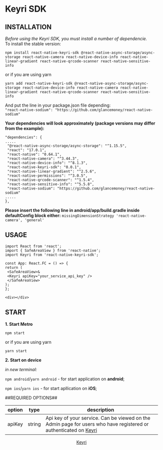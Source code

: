 # Keyri SDK

## INSTALLATION

_Before using the Keyri SDK, you must install a number of dependencie._  
To install the stable version:

`npm install react-native-keyri-sdk @react-native-async-storage/async-storage react-native-camera react-native-device-info react-native-linear-gradient react-native-qrcode-scanner react-native-sensitive-info`

or if you are using yarn

`yarn add react-native-keyri-sdk @react-native-async-storage/async-storage react-native-device-info react-native-camera react-native-linear-gradient react-native-qrcode-scanner react-native-sensitive-info`

And put the line in your package.json file depending:  
`"react-native-sodium": "https://github.com/glancemoney/react-native-sodium"`

**Your dependencies will look approximately (package versions may differ from the example):**

`"dependencies": {`  
`.....`  
` "@react-native-async-storage/async-storage": "^1.15.5",`  
` "react": "17.0.1",`  
` "react-native": "0.64.1",`  
` "react-native-camera": "^3.44.3",`  
` "react-native-device-info": "^8.1.3",`  
` "react-native-keyri-sdk": "0.0.1",`  
` "react-native-linear-gradient": "^2.5.6",`  
` "react-native-permissions": "^3.0.5",`  
` "react-native-qrcode-scanner": "^1.5.4",`  
` "react-native-sensitive-info": "^5.5.8",`  
` "react-native-sodium": "https://github.com/glancemoney/react-native-sodium"`  
`.....`  
`},`

**Please insert the following line in android/app/build.gradle inside defaultConfig block either:**
`missingDimensionStrategy 'react-native-camera', 'general'`

## USAGE

`import React from 'react';`  
`import { SafeAreaView } from 'react-native';`  
`import Keyri from 'react-native-keyri-sdk';`

`const App: React.FC = () => {`  
`return (`  
 ` <SafeAreaView>&`  
 ` <Keyri apiKey="your_service_api_key" />`  
 ` </SafeAreaView>`  
`);`  
`};`

`<div></div>`

## START

**1. Start Metro**

`npm start`

or if you are using yarn

`yarn start`

**2. Start on device**

_in new terminal:_

`npm android`/`yarn android` - for start application on **android**;

`npm ios`/`yarn ios` - for start apllication on **iOS**;

##REQUIRED OPTIONS##

| **option** | **type** | **description**                                                                                                                      |
| ---------- | -------- | ------------------------------------------------------------------------------------------------------------------------------------ |
| apiKey     | string   | Api key of your service. Can be viewed on the Admin page for users who have registered or authenticated on [Keyri](https://keyri.co) |

<div  align="center" target="_blank">
  <a href="https://keyri.co" target="_blank">Keyri</a>
</div>
